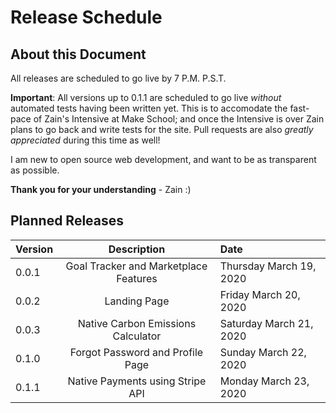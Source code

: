 # Release Schedule

## About this Document
All releases are scheduled to go live by 7 P.M. P.S.T.

**Important**: All versions up to 0.1.1 are scheduled to go live *without* automated tests having been written yet. This is to accomodate the fast-pace of Zain's Intensive at Make School; and once the Intensive is over Zain plans to go back and write tests for the site. Pull requests are also *greatly appreciated* during this time as well!

I am new to open source web development, and want to be as transparent as possible.

**Thank you for your understanding** - Zain :)

## Planned Releases
| Version       | Description   | Date  |
| ------------- |:-------------:| :-----|
| 0.0.1         |Goal Tracker and Marketplace Features |  Thursday March 19, 2020 |
| 0.0.2      | Landing Page    |  Friday March 20, 2020 |
| 0.0.3 |  Native Carbon Emissions Calculator |  Saturday March 21, 2020 |
| 0.1.0 | Forgot Password and Profile Page | Sunday March 22, 2020 |
| 0.1.1 | Native Payments using Stripe API | Monday March 23, 2020|
